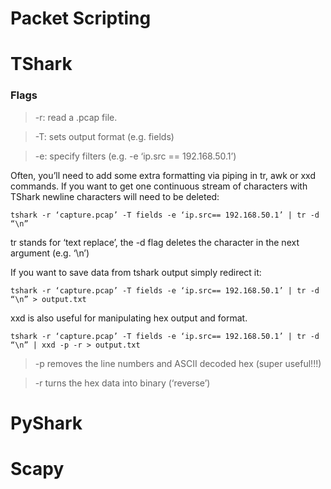 # Packet Scripting

# TShark

### Flags
>-r: read a .pcap file.


>-T: sets output format (e.g. fields)


>-e: specify filters (e.g. -e ‘ip.src == 192.168.50.1’)

Often, you’ll need to add some extra formatting via piping in tr, awk or xxd commands. If you want to get one continuous stream of characters with TShark newline characters will need to be deleted:

```tshark -r ‘capture.pcap’ -T fields -e ‘ip.src== 192.168.50.1’ | tr -d “\n”```

tr stands for ‘text replace’, the -d flag deletes the character in the next argument (e.g. ‘\n’)

If you want to save data from tshark output simply redirect it:

```tshark -r ‘capture.pcap’ -T fields -e ‘ip.src== 192.168.50.1’ | tr -d “\n” > output.txt```

xxd is also useful for manipulating hex output and format. 

```tshark -r ‘capture.pcap’ -T fields -e ‘ip.src== 192.168.50.1’ | tr -d “\n” | xxd -p -r > output.txt```

>-p removes the line numbers and ASCII decoded hex (super useful!!!) 


>-r turns the hex data into binary (‘reverse’)


# PyShark

# Scapy

